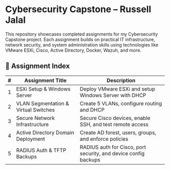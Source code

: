 # Cybersecurity Capstone – Russell Jalal

This repository showcases completed assignments for my Cybersecurity Capstone project. Each assignment builds on practical IT infrastructure, network security, and system administration skills using technologies like VMware ESXi, Cisco, Active Directory, Docker, Wazuh, and more.

## 📁 Assignment Index

| #  | Assignment Title                               | Description |
|----|------------------------------------------------|-------------|
| 1  | ESXi Setup & Windows Server                    | Deploy VMware ESXi and setup Windows Server with DHCP |
| 2  | VLAN Segmentation & Virtual Switches           | Create 5 VLANs, configure routing and DHCP |
| 3  | Secure Network Infrastructure                  | Secure Cisco devices, enable SSH, and test remote access |
| 4  | Active Directory Domain Deployment             | Create AD forest, users, groups, and enforce policies |
| 5  | RADIUS Auth & TFTP Backups                     | RADIUS auth for Cisco, port security, and device config backups |
